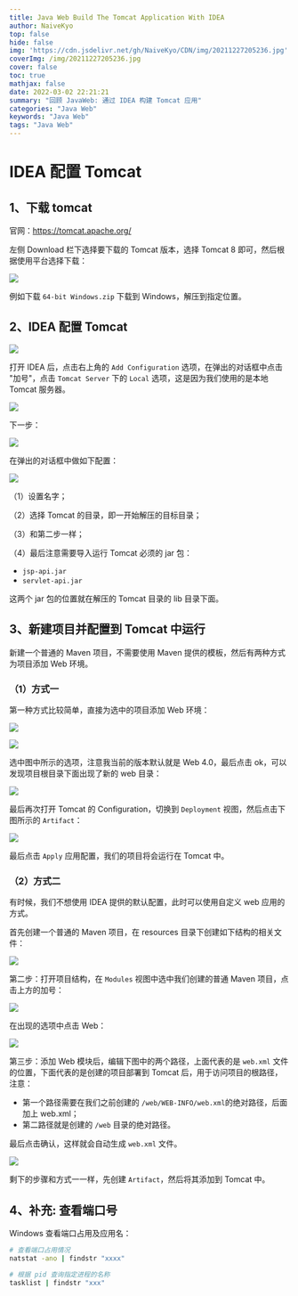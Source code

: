```yaml
---
title: Java Web Build The Tomcat Application With IDEA
author: NaiveKyo
top: false
hide: false
img: 'https://cdn.jsdelivr.net/gh/NaiveKyo/CDN/img/20211227205236.jpg'
coverImg: /img/20211227205236.jpg
cover: false
toc: true
mathjax: false
date: 2022-03-02 22:21:21
summary: "回顾 JavaWeb: 通过 IDEA 构建 Tomcat 应用"
categories: "Java Web"
keywords: "Java Web"
tags: "Java Web"
---
```




# IDEA 配置 Tomcat

## 1、下载 tomcat

官网：https://tomcat.apache.org/

左侧 Download 栏下选择要下载的 Tomcat 版本，选择 Tomcat 8 即可，然后根据使用平台选择下载：

![](https://cdn.jsdelivr.net/gh/NaiveKyo/CDN/img/20220302191209.png)

例如下载 `64-bit Windows.zip` 下载到 Windows，解压到指定位置。



## 2、IDEA 配置 Tomcat

![](https://cdn.jsdelivr.net/gh/NaiveKyo/CDN/img/20220302191459.png)

打开 IDEA 后，点击右上角的 `Add Configuration` 选项，在弹出的对话框中点击 "加号"，点击 `Tomcat Server` 下的 `Local` 选项，这是因为我们使用的是本地 Tomcat 服务器。

![](https://cdn.jsdelivr.net/gh/NaiveKyo/CDN/img/20220302191709.png)

下一步：

![](https://cdn.jsdelivr.net/gh/NaiveKyo/CDN/img/20220302191927.png)

在弹出的对话框中做如下配置：

![](https://cdn.jsdelivr.net/gh/NaiveKyo/CDN/img/20220302192020.png)

（1）设置名字；

（2）选择 Tomcat 的目录，即一开始解压的目标目录；

（3）和第二步一样；

（4）最后注意需要导入运行 Tomcat 必须的 jar 包：

- `jsp-api.jar`
- `servlet-api.jar`

这两个 jar 包的位置就在解压的 Tomcat 目录的 lib 目录下面。



## 3、新建项目并配置到 Tomcat 中运行

新建一个普通的 Maven 项目，不需要使用 Maven 提供的模板，然后有两种方式为项目添加 Web 环境。



### （1）方式一

第一种方式比较简单，直接为选中的项目添加 Web 环境：

![](https://cdn.jsdelivr.net/gh/NaiveKyo/CDN/img/20220302194934.png)

![](https://cdn.jsdelivr.net/gh/NaiveKyo/CDN/img/20220302195004.png)

选中图中所示的选项，注意我当前的版本默认就是 Web 4.0，最后点击 ok，可以发现项目根目录下面出现了新的 web 目录：

![](https://cdn.jsdelivr.net/gh/NaiveKyo/CDN/img/20220302195157.png)

最后再次打开 Tomcat 的 Configuration，切换到 `Deployment` 视图，然后点击下图所示的 `Artifact`：

![](https://cdn.jsdelivr.net/gh/NaiveKyo/CDN/img/20220302213845.png)

最后点击 `Apply` 应用配置，我们的项目将会运行在 Tomcat 中。



### （2）方式二

有时候，我们不想使用 IDEA 提供的默认配置，此时可以使用自定义 web 应用的方式。

首先创建一个普通的 Maven 项目，在 resources 目录下创建如下结构的相关文件：

![](https://cdn.jsdelivr.net/gh/NaiveKyo/CDN/img/20220302215531.png)



第二步：打开项目结构，在 `Modules` 视图中选中我们创建的普通 Maven 项目，点击上方的加号：

![](https://cdn.jsdelivr.net/gh/NaiveKyo/CDN/img/20220302215737.png)

在出现的选项中点击 Web：

![](https://cdn.jsdelivr.net/gh/NaiveKyo/CDN/img/20220302215912.png)



第三步：添加 Web 模块后，编辑下图中的两个路径，上面代表的是 `web.xml` 文件的位置，下面代表的是创建的项目部署到 Tomcat 后，用于访问项目的根路径，注意：

- 第一个路径需要在我们之前创建的 `/web/WEB-INFO/web.xml`的绝对路径，后面加上 web.xml；
- 第二路径就是创建的 `/web` 目录的绝对路径。

最后点击确认，这样就会自动生成 `web.xml` 文件。

![](https://cdn.jsdelivr.net/gh/NaiveKyo/CDN/img/20220302220155.png)



剩下的步骤和方式一一样，先创建 `Artifact`，然后将其添加到 Tomcat 中。



## 4、补充: 查看端口号

Windows 查看端口占用及应用名：

```bash
# 查看端口占用情况
natstat -ano | findstr "xxxx"

# 根据 pid 查询指定进程的名称
tasklist | findstr "xxx"
```

